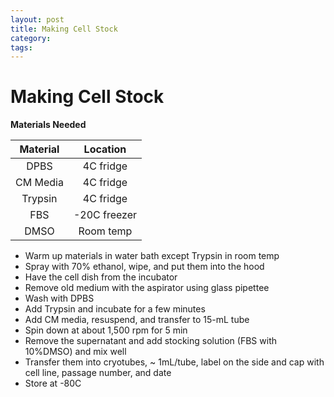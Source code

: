 ```yaml
---
layout: post
title: Making Cell Stock
category:
tags:
---
```


# Making Cell Stock

**Materials Needed**

**Material**|**Location**
:------:|:-------------:
DPBS|4C fridge
CM Media|4C fridge
Trypsin|4C fridge
FBS|-20C freezer
DMSO|Room temp

- Warm up materials in water bath except Trypsin in room temp
- Spray with 70% ethanol, wipe, and put them into the hood
- Have the cell dish from the incubator
- Remove old medium with the aspirator using glass pipettee
- Wash with DPBS
- Add Trypsin and incubate for a few minutes
- Add CM media, resuspend, and transfer to 15-mL tube
- Spin down at about 1,500 rpm for 5 min
- Remove the supernatant and add stocking solution (FBS with 10%DMSO) and mix well
- Transfer them into cryotubes, ~ 1mL/tube, label on the side and cap with cell line, passage number, and date
- Store at -80C